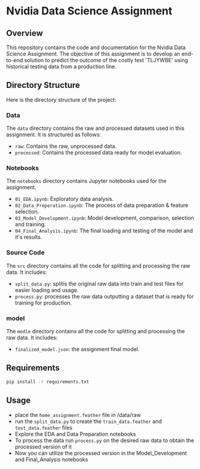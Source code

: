 # Nvidia Data Science Assignment

## Overview
This repository contains the code and documentation for the Nvidia Data Science Assignment. The objective of this assignment is to develop an end-to-end solution to predict the outcome of the costly test 'TLJYWBE' using historical testing data from a production line.


## Directory Structure

Here is the directory structure of the project:
### Data

The `data` directory contains the raw and processed datasets used in this assignment. It is structured as follows:

- `raw`: Contains the raw, unprocessed data.
- `processed`: Contains the processed data ready for model evaluation.

### Notebooks

The `notebooks` directory contains Jupyter notebooks used for the assignment.

- `01_EDA.ipynb`: Exploratory data analysis.
- `02_Data_Preperation.ipynb`: The process of data preparation & feature selection.
- `03_Model_Development.ipynb`: Model development, comparison, selection and training.
- `04_Final_Analysis.ipynb`: The final loading and testing of the model and it's results.


### Source Code

The `src` directory contains all the code for splitting and processing the raw data. It includes:

- `split_data.py`: splitis the original raw data into train and test files for easier loading and usage.
- `process.py`: processes the raw data outputting a dataset that is ready for training for production.

### model

The `modle` directory contains all the code for splitting and processing the raw data. It includes:

- `finalized_model.json`: the assignment final model. 



## Requirements

```bash
pip install -r requirements.txt
```


## Usage
- place the `home_assignment.feather` file in /data/raw 
- run the `split_data.py` to create the `train_data.feather` and `test_data.feather` files
- Explore the EDA and Data Preparation notebooks
- To process the data run `process.py` on the desired raw data to obtain the processed version of it
- Now you can utilize the processed version in the Model_Development and Final_Analysis notebooks


